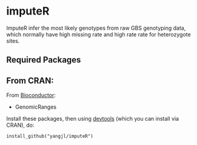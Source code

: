 # imputeR



ImputeR infer the most likely genotypes from raw GBS genotyping data, which normally have high missing rate and high rate rate for heterozygote sites.

## Required Packages

From CRAN:
 - 

From [Bioconductor](http://bioconductor.org):

 - GenomicRanges
 
Install these packages, then using
[devtools](https://github.com/hadley/devtools) (which you can install via
CRAN), do:

    install_github("yangjl/imputeR")

